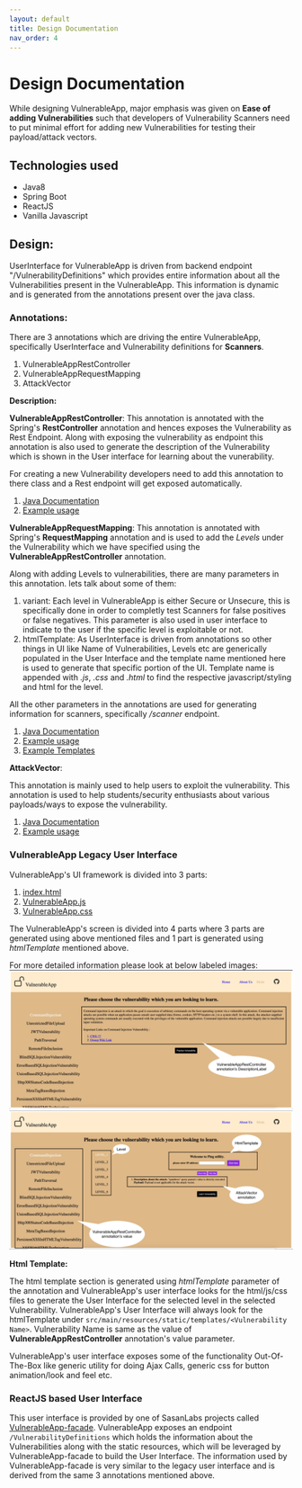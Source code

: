 ```yaml
---
layout: default
title: Design Documentation
nav_order: 4
---
```

# Design Documentation

While designing VulnerableApp, major emphasis was given on **Ease of adding Vulnerabilities** such that developers of Vulnerability Scanners need to put minimal effort for adding new Vulnerabilities for testing their payload/attack vectors.

## Technologies used
- Java8
- Spring Boot
- ReactJS
- Vanilla Javascript

## Design:
UserInterface for VulnerableApp is driven from backend endpoint "/VulnerabilityDefinitions" which provides entire information about all the Vulnerabilities present in the VulnerableApp. This information is dynamic and is generated from the annotations present over the java class.

### Annotations:
There are 3 annotations which are driving the entire VulnerableApp, specifically UserInterface and Vulnerability definitions for **Scanners**.

1. VulnerableAppRestController
2. VulnerableAppRequestMapping
3. AttackVector

**Description:**

**VulnerableAppRestController**: 
This annotation is annotated with the Spring's **RestController** annotation and hences exposes the Vulnerability as Rest Endpoint. 
Along with exposing the vulnerability as endpoint this annotation is also used to generate the description of the Vulnerability which is shown in the User interface for learning about the vunerability.

For creating a new Vulnerability developers need to add this annotation to there class and a Rest endpoint will get exposed automatically.

1. [Java Documentation](https://github.com/SasanLabs/VulnerableApp/blob/master/src/main/java/org/sasanlabs/internal/utility/annotations/VulnerableAppRestController.java)
2. [Example usage](https://github.com/SasanLabs/VulnerableApp/blob/master/src/main/java/org/sasanlabs/service/vulnerability/pathTraversal/PathTraversalVulnerability.java)

**VulnerableAppRequestMapping**:
This annotation is annotated with Spring's **RequestMapping** annotation and is used to add the *Levels* under the Vulnerability which we have specified using the **VulnerableAppRestController** annotation.

Along with adding Levels to vulnerabilities, there are many parameters in this annotation. 
lets talk about some of them:
1. variant: Each level in VulnerableApp is either Secure or Unsecure, this is specifically done in order to completly test Scanners for false positives or false negatives. This parameter is also used in user interface to indicate to the user if the specific level is exploitable or not.
2. htmlTemplate: As UserInterface is driven from annotations so other things in UI like Name of Vulnerabilities, Levels etc are generically populated in the User Interface and the template name mentioned here is used to generate that specific portion of the UI. Template name is appended with *.js*, *.css* and *.html* to find the respective javascript/styling and html for the level.

All the other parameters in the annotations are used for generating information for scanners, specifically */scanner* endpoint. 
1. [Java Documentation](https://github.com/SasanLabs/VulnerableApp/blob/master/src/main/java/org/sasanlabs/internal/utility/annotations/VulnerableAppRequestMapping.java)
2. [Example usage](https://github.com/SasanLabs/VulnerableApp/blob/master/src/main/java/org/sasanlabs/service/vulnerability/pathTraversal/PathTraversalVulnerability.java)
3. [Example Templates](https://github.com/SasanLabs/VulnerableApp/tree/master/src/main/resources/static/templates)

**AttackVector**:

This annotation is mainly used to help users to exploit the vulnerability. This annotation is used to help students/security enthusiasts about various payloads/ways to expose the vulnerability.

1. [Java Documentation](https://github.com/SasanLabs/VulnerableApp/blob/master/src/main/java/org/sasanlabs/internal/utility/annotations/AttackVector.java)
2. [Example usage](https://github.com/SasanLabs/VulnerableApp/blob/master/src/main/java/org/sasanlabs/service/vulnerability/jwt/JWTVulnerability.java)

### VulnerableApp Legacy User Interface

VulnerableApp's UI framework is divided into 3 parts:
1. [index.html](https://github.com/SasanLabs/VulnerableApp/blob/master/src/main/resources/static/index.html) 
2. [VulnerableApp.js](https://github.com/SasanLabs/VulnerableApp/blob/master/src/main/resources/static/vulnerableApp.js)
3. [VulnerableApp.css](https://github.com/SasanLabs/VulnerableApp/blob/master/src/main/resources/static/vulnerableApp.css)

The VulnerableApp's screen is divided into 4 parts where 3 parts are generated using above mentioned files and 1 part is generated using *htmlTemplate* mentioned above.

For more detailed information please look at below labeled images:
![VulnerabilitySelection Page Description](Vulnerability%20list%20Description.jpg)
![VulnerabilityLevel Page Description](VulnerabilityLevel%20Description.jpg)

**Html Template:**

The html template section is generated using *htmlTemplate* parameter of the annotation and VulnerableApp's user interface looks for the html/js/css files to generate the User Interface for the selected level in the selected Vulnerability.
VulnerableApp's User Interface will always look for the htmlTemplate under `src/main/resources/static/templates/<Vulnerability Name>`. Vulnerability Name is same as the value of **VulnerableAppRestController** annotation's value parameter.

VulnerableApp's user interface exposes some of the functionality Out-Of-The-Box like generic utility for doing Ajax Calls, generic css for button animation/look and feel etc.

### ReactJS based User Interface

This user interface is provided by one of SasanLabs projects called [VulnerableApp-facade](https://github.com/SasanLabs/VulnerableApp-facade). VulnerableApp exposes an endpoint `/VulnerabilityDefinitions` which holds the information about the Vulnerabilities along with the static resources, which will be leveraged by VulnerableApp-facade to build the User Interface. The information used by VulnerableApp-facade is very similar to the legacy user interface and is derived from the same 3 annotations mentioned above.
